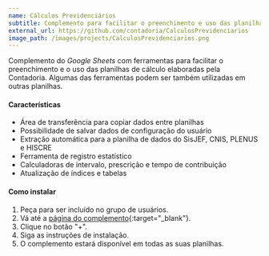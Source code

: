 ```yaml
---
name: Cálculos Previdenciários
subtitle: Complemento para facilitar o preenchimento e uso das planilhas de cálculo
external_url: https://github.com/contadoria/CalculosPrevidenciarios
image_path: /images/projects/CalculosPrevidenciarios.png
---
```


Complemento do *Google Sheets* com ferramentas para facilitar o preenchimento e o uso das planilhas de cálculo elaboradas pela Contadoria. Algumas das ferramentas podem ser também utilizadas em outras planilhas.

#### Características

* Área de transferência para copiar dados entre planilhas
* Possibilidade de salvar dados de configuração do usuário
* Extração automática para a planilha de dados do SisJEF, CNIS, PLENUS e HISCRE
* Ferramenta de registro estatístico
* Calculadoras de intervalo, prescrição e tempo de contribuição
* Atualização de índices e tabelas

#### Como instalar

1. Peça para ser incluído no grupo de usuários.
2. Vá até a [página do complemento](https://chrome.google.com/webstore/detail/c%C3%A1lculos-previdenci%C3%A1rios/cjeahogdijapbbnndojpidgdneeepnla?hl=pt-BR){:target="_blank"}.
3. Clique no botão "+".
4. Siga as instruções de instalação.
5. O complemento estará disponível em todas as suas planilhas.